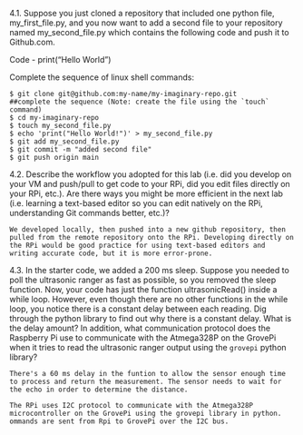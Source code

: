 4.1. Suppose you just cloned a repository that included one python file,
my_first_file.py, and you now want to add a second file to your repository named
my_second_file.py which contains the following code and push it to
Github.com.

Code - print(“Hello World”)

Complete the sequence of linux shell commands:
   
    $ git clone git@github.com:my-name/my-imaginary-repo.git
    ##complete the sequence (Note: create the file using the `touch` command)
    $ cd my-imaginary-repo
    $ touch my_second_file.py
    $ echo 'print("Hello World!")' > my_second_file.py
    $ git add my_second_file.py
    $ git commit -m "added second file"
    $ git push origin main 

4.2. Describe the workflow you adopted for this lab (i.e. did you develop on your VM
and push/pull to get code to your RPi, did you edit files directly on your RPi, etc.).
Are there ways you might be more efficient in the next lab (i.e. learning a
text-based editor so you can edit natively on the RPi, understanding Git
commands better, etc.)?

    We developed locally, then pushed into a new github repository, then pulled from the remote repository onto the RPi. Developing directly on the RPi would be good practice for using text-based editors and writing accurate code, but it is more error-prone. 

4.3. In the starter code, we added a 200 ms sleep. Suppose you needed to poll the
ultrasonic ranger as fast as possible, so you removed the sleep function. Now,
your code has just the function ultrasonicRead() inside a while loop. However,
even though there are no other functions in the while loop, you notice there is a
constant delay between each reading. Dig through the python library to find out
why there is a constant delay. What is the delay amount? In addition, what
communication protocol does the Raspberry Pi use to communicate with the
Atmega328P on the GrovePi when it tries to read the ultrasonic ranger output
using the `grovepi` python library?

    There's a 60 ms delay in the funtion to allow the sensor enough time to process and return the measurement. The sensor needs to wait for the echo in order to determine the distance. 

    The RPi uses I2C protocol to communicate with the Atmega328P microcontroller on the GrovePi using the grovepi library in python. ommands are sent from Rpi to GrovePi over the I2C bus.